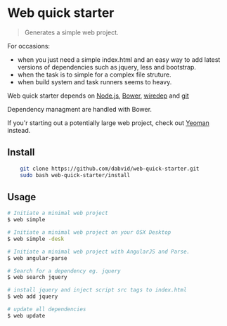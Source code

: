 # Web quick starter

> Generates a simple web project.

For occasions:

* when you just need a simple index.html and an easy way to add latest versions of dependencies such as jquery, less and bootstrap.
* when the task is to simple for a complex file struture.
* when build system and task runners seems to heavy.


Web quick starter depends on [Node.js](http://nodejs.org/), [Bower](http://bower.io), [wiredep](https://github.com/taptapship/wiredep) and [git](http://git-scm.com/)

Dependency managment are handled with Bower.

If you'r starting out a potentially large web project, check out [Yeoman](http://yeoman.io/) instead.

## Install

```sh
    git clone https://github.com/dabvid/web-quick-starter.git
    sudo bash web-quick-starter/install
```

## Usage

```sh
# Initiate a minimal web project
$ web simple

# Initiate a minimal web project on your OSX Desktop
$ web simple -desk

# Initiate a minimal web project with AngularJS and Parse.
$ web angular-parse

# Search for a dependency eg. jquery
$ web search jquery

# install jquery and inject script src tags to index.html
$ web add jquery

# update all dependencies
$ web update
```
